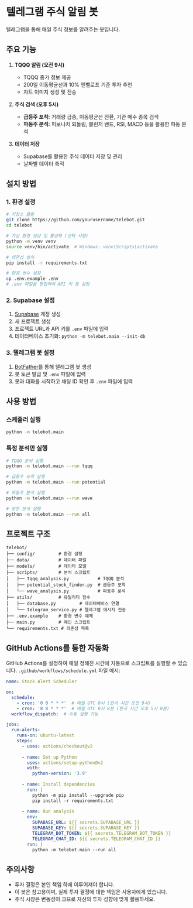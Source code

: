 # 텔레그램 주식 알림 봇

텔레그램을 통해 매일 주식 정보를 알려주는 봇입니다.

## 주요 기능

1. **TQQQ 알림 (오전 9시)**
   - TQQQ 종가 정보 제공
   - 200일 이동평균선과 10% 엔벨로프 기준 투자 추천
   - 차트 이미지 생성 및 전송

2. **주식 검색 (오후 5시)**
   - **급등주 포착:** 거래량 급증, 이동평균선 전환, 기관 매수 종목 검색
   - **파동주 분석:** 피보나치 되돌림, 볼린저 밴드, RSI, MACD 등을 활용한 파동 분석

3. **데이터 저장**
   - Supabase를 활용한 주식 데이터 저장 및 관리
   - 날짜별 데이터 축적

## 설치 방법

### 1. 환경 설정

```bash
# 저장소 클론
git clone https://github.com/yourusername/telebot.git
cd telebot

# 가상 환경 생성 및 활성화 (선택 사항)
python -m venv venv
source venv/bin/activate  # Windows: venv\Scripts\activate

# 의존성 설치
pip install -r requirements.txt

# 환경 변수 설정
cp .env.example .env
# .env 파일을 편집하여 API 키 등 설정
```

### 2. Supabase 설정

1. [Supabase](https://supabase.io/) 계정 생성
2. 새 프로젝트 생성
3. 프로젝트 URL과 API 키를 `.env` 파일에 입력
4. 데이터베이스 초기화: `python -m telebot.main --init-db`

### 3. 텔레그램 봇 설정

1. [BotFather](https://t.me/botfather)를 통해 텔레그램 봇 생성
2. 봇 토큰 발급 및 `.env` 파일에 입력
3. 봇과 대화를 시작하고 채팅 ID 확인 후 `.env` 파일에 입력

## 사용 방법

### 스케줄러 실행

```bash
python -m telebot.main
```

### 특정 분석만 실행

```bash
# TQQQ 분석 실행
python -m telebot.main --run tqqq

# 급등주 포착 실행
python -m telebot.main --run potential

# 파동주 분석 실행
python -m telebot.main --run wave

# 모든 분석 실행
python -m telebot.main --run all
```

## 프로젝트 구조

```
telebot/
├── config/         # 환경 설정
├── data/           # 데이터 파일
├── models/         # 데이터 모델
├── scripts/        # 분석 스크립트
│   ├── tqqq_analysis.py           # TQQQ 분석
│   ├── potential_stock_finder.py  # 급등주 포착
│   └── wave_analysis.py           # 파동주 분석
├── utils/          # 유틸리티 함수
│   ├── database.py         # 데이터베이스 연결
│   └── telegram_service.py # 텔레그램 메시지 전송
├── .env.example    # 환경 변수 예제
├── main.py         # 메인 스크립트
└── requirements.txt # 의존성 목록
```

## GitHub Actions를 통한 자동화

GitHub Actions를 설정하여 매일 정해진 시간에 자동으로 스크립트를 실행할 수 있습니다.
`.github/workflows/schedule.yml` 파일 예시:

```yaml
name: Stock Alert Scheduler

on:
  schedule:
    - cron: '0 0 * * *'  # 매일 UTC 0시 (한국 시간 오전 9시)
    - cron: '8 8 * * *'  # 매일 UTC 8시 8분 (한국 시간 오후 5시 8분)
  workflow_dispatch:  # 수동 실행 가능

jobs:
  run-alerts:
    runs-on: ubuntu-latest
    steps:
      - uses: actions/checkout@v2
      
      - name: Set up Python
        uses: actions/setup-python@v2
        with:
          python-version: '3.9'
          
      - name: Install dependencies
        run: |
          python -m pip install --upgrade pip
          pip install -r requirements.txt
          
      - name: Run analysis
        env:
          SUPABASE_URL: ${{ secrets.SUPABASE_URL }}
          SUPABASE_KEY: ${{ secrets.SUPABASE_KEY }}
          TELEGRAM_BOT_TOKEN: ${{ secrets.TELEGRAM_BOT_TOKEN }}
          TELEGRAM_CHAT_ID: ${{ secrets.TELEGRAM_CHAT_ID }}
        run: |
          python -m telebot.main --run all
```

## 주의사항

- 투자 결정은 본인 책임 하에 이루어져야 합니다.
- 이 봇은 참고용이며, 실제 투자 결정에 대한 책임은 사용자에게 있습니다.
- 주식 시장은 변동성이 크므로 자신의 투자 성향에 맞게 활용하세요. 